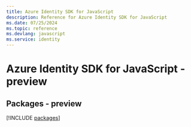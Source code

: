 ```yaml
---
title: Azure Identity SDK for JavaScript
description: Reference for Azure Identity SDK for JavaScript
ms.date: 07/25/2024
ms.topic: reference
ms.devlang: javascript
ms.service: identity
---
```

# Azure Identity SDK for JavaScript - preview
## Packages - preview
[!INCLUDE [packages](identity-index.md)]